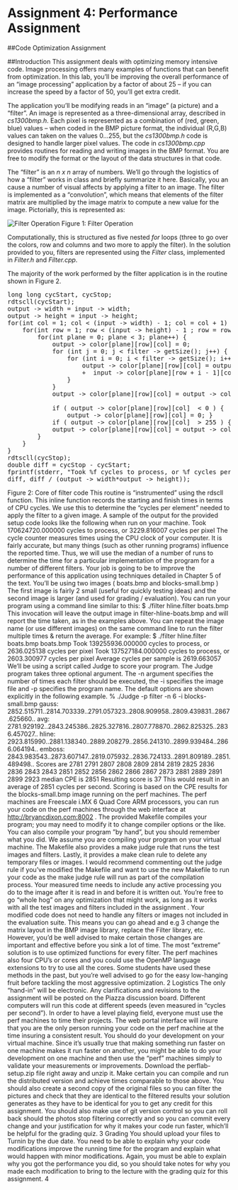 # Assignment 4: Performance Assignment
##Code Optimization Assignment

##Introduction
This assignment deals with optimizing memory intensive code. Image processing offers many examples of functions that can benefit from optimization. In this lab, you’ll be improving the overall performance of an “image processing” application by a factor of about 25 – if you can increase the speed by a factor of 50, you’ll get extra credit.

The application you’ll be modifying reads in an “image” (a picture) and a “filter”. An image is represented as a three-dimensional array, described in *cs1300bmp.h*.  Each pixel is represented as a combination of (red, green, blue) values – when coded in the BMP picture format, the individual (R,G,B) values can taken on the values 0...255, but the *cs1300bmp.h* code is designed to handle larger pixel values. The code in *cs1300bmp.cpp* provides routines for reading and writing images in the BMP format.  You are free to modify the format or the layout of the data structures in that code.

The “filter” is an *n x n* array of numbers. We’ll go through the logistics of how a “filter” works in class and briefly summarize it here. Basically, you an cause a number of visual affects by applying a filter to an image. The filter is implemented as a “convolution”, which means that elements of the filter matrix are multiplied by the image matrix to compute a new value for the image. Pictorially, this is represented as:

![Filter Operation](https://raw.githubusercontent.com/CSUChico-CSCI540/CSCI540-PerfLab/master/Writeup/writeup-picture.png "Filter Operation")
Figure 1: Filter Operation

Computationally, this is structured as five nested *for* loops (three to go over the colors, row and columns and two more to apply the filter). In the solution provided to you, filters are represented using the *Filter* class, implemented in *Filter.h* and *Filter.cpp*.

The majority of the work performed by the filter application is in the routine shown in Figure 2.

<pre>
long long cycStart, cycStop;
rdtscll(cycStart);
output -> width = input -> width;
output -> height = input -> height;
for(int col = 1; col < (input -> width) - 1; col = col + 1) {
	for(int row = 1; row < (input -> height) - 1 ; row = row + 1) {
		for(int plane = 0; plane < 3; plane++) {
			output -> color[plane][row][col] = 0;
			for (int j = 0; j < filter -> getSize(); j++) {
				for (int i = 0; i < filter -> getSize(); i++) {
					output -> color[plane][row][col] = output -> color[plane][row][col]
					+  input -> color[plane][row + i - 1][col + j - 1] * filter -> get(i, j);
				}
			}
			output -> color[plane][row][col] = output -> color[plane][row][col] / filter -> getDivisor();

			if ( output -> color[plane][row][col]  < 0 ) {
				output -> color[plane][row][col] = 0; }
			if ( output -> color[plane][row][col]  > 255 ) { output -> color[plane][row][col] = 255; }
			output -> color[plane][row][col] = output -> color[plane][row][col];
		}
	}
}
rdtscll(cycStop);
double diff = cycStop - cycStart;
fprintf(stderr, "Took %f cycles to process, or %f cycles per pixel\n",
diff, diff / (output -> width*output -> height));
</pre>
Figure 2: Core of filter code
This routine is “instrumented” using the
rdscll
function.  This inline function records the starting and
finish times in terms of CPU cycles. We use this to determine the “cycles per element” needed to apply the
filter to a given image.  A sample of the output for the provided setup code looks like the following when
run on your machine.
Took 170624720.000000 cycles to process, or 3229.816007 cycles per pixel
The cycle counter measures times using the CPU clock of your computer.  It is fairly accurate, but many
things  (such  as  other  running  programs)  influence  the  reported  time.   Thus,  we  will  use  the
median
of
a number of runs to determine the time for a particular implementation of the program for a number of
different filters.
Your job is going to be to improve the performance of this application using techniques detailed in Chapter 5
of the text. You’ll be using two images (
boats.bmp
and
blocks-small.bmp
) The first image is fairly
2
small (useful for quickly testing ideas) and the second image is larger (and used for grading / evaluation).
You can run your program using a command line similar to this:
$ ./filter hline.filter boats.bmp
This invocation will leave the output image in
filter-hline-boats.bmp
and will report the time
taken, as in the examples above.  You can repeat the image name (or use different images) on the same
command line to run the filter multiple times & return the average. For example:
$ ./filter hline.filter boats.bmp boats.bmp
Took 139255936.000000 cycles to process, or 2636.025138 cycles per pixel
Took 137527184.000000 cycles to process, or 2603.300977 cycles per pixel
Average cycles per sample is 2619.663057
We’ll be using a script called
Judge
to score your program.  The
Judge
program takes three optional
argument.  The
-n
argument specifies the number of times each filter should be executed, the
-i
specifies
the image file and
-p
specifies the program name. The default options are shown explicitly in the following
example.
% ./Judge -p filter -n 6 -i blocks-small.bmp
gauss: 2852.515711..2814.703339..2791.057323..2808.909958..2809.439831..2867.625660..
avg: 2781.929192..2843.245386..2825.327816..2807.778870..2862.825325..2836.457027..
hline: 2923.815990..2881.138340..2889.208279..2856.241310..2899.939484..2866.064194..
emboss: 2843.983543..2873.607147..2819.075932..2836.724133..2891.809189..2851.489498..
Scores are 2781 2791 2807 2808 2809 2814 2819 2825 2836 2836 2843 2843 2851 2852 2856 2862 2866 2867 2873 2881 2889 2891 2899 2923
median CPE is 2851
Resulting score is 37
This would result in an average of 2851 cycles per second.  Scoring is based on the CPE results for the
blocks-small.bmp
image running on the
perf
machines.  The
perf
machines are Freescale i.MX 6
Quad Core ARM processors, you can run your code on the
perf
machines through the web interface at
http://bryancdixon.com:8002
.
The provided Makefile compiles your program; you may need to modify it to change compiler options or
the like. You can also compile your program ”by hand”, but you should remember what you did. We assume
you are compiling your program on your virtual machine. The Makefile also provides a
make judge
rule
that runs the test images and filters.  Lastly, it provides a
make clean
rule to delete any temporary files
or images. I would recommend commenting out the judge rule if you’ve modified the Makefile and want to
use the new Makefile to run your code as the
make judge
rule will run as part of the compilation process.
Your measured time needs to include any active processing you do to the image after it is read in and before
it is written out.  You’re free to go “whole hog” on any optimization that might work, as long
as it works
with all the test images and filters included in the assignment
.  Your modified code
does not
need to
handle any filters or images not included in the evaluation suite.  This means you can go ahead and
e.g
3
change the matrix layout in the BMP image library, replace the Filter library,
etc.
However, you’d be well
advised to make certain those changes are important and effective before you sink a lot of time.
The most “extreme” solution is to use optimized functions for every filter.  The
perf
machines also four
CPU’s  or  cores  and  you  could  use  the  OpenMP  language  extensions  to  try  to  use  all  the  cores.   Some
students have used these methods in the past, but you’re well advised to go for the easy low-hanging fruit
before tackling the most aggressive optimization.
2    Logistics
The only “hand-in” will be electronic. Any clarifications and revisions to the assignment will be posted on
the Piazza discussion board.
Different computers will run this code at different speeds (even measured in “cycles per second”). In order
to have a level playing field, everyone must use the
perf
machines to time their projects.  The web portal
interface  will  insure  that  you  are  the  only  person  running  your  code  on  the
perf
machine  at  the  time
insuring a consistent result.
You should do your development on your virtual machine.  Since it’s usually true that making something
run faster on one machine makes it run faster on another, you might be able to do your development on one
machine and then use the “perf” machines simply to validate your measurements or improvements.
Download the
perflab-setup.zip
file right away and unzip it. Make certain you can compile and run
the distributed version and achieve times comparable to those above. You should also create a second copy
of the original files so you can filter the pictures and check that they are identical to the filtered results your
solution generates as they have to be
identical
for you to get any credit for this assignment. You should also
make use of
git
version control so you can roll back should the photos stop filtering correctly and so you
can commit every change and your justification for why it makes your code run faster, which’ll be helpful
for the grading quiz.
3    Grading
You should upload your files to Turnin by the due date.
You need to be able to explain
why
your code modifications improve the running time for the program and
explain what would happen with minor modifications.
Again, you must be able to explain
why
you got the performance you did, so you should take notes for why
you made each modification to bring to the lecture with the grading quiz for this assignment.
4
